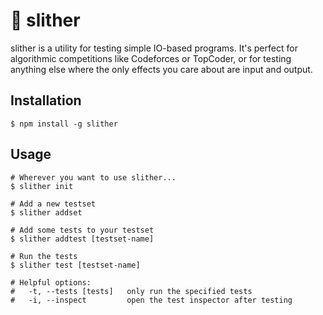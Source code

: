 # 🐍 slither

slither is a utility for testing simple IO-based programs.  It's perfect for algorithmic competitions like Codeforces or TopCoder, or for testing anything else where the only effects you care about are input and output.

## Installation

```
$ npm install -g slither
```

## Usage

```
# Wherever you want to use slither...
$ slither init

# Add a new testset
$ slither addset

# Add some tests to your testset
$ slither addtest [testset-name]

# Run the tests
$ slither test [testset-name]

# Helpful options:
#   -t, --tests [tests]   only run the specified tests
#   -i, --inspect         open the test inspector after testing
```
